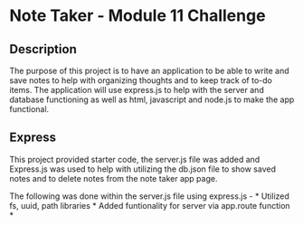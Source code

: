 # Note Taker - Module 11 Challenge

## Description 

The purpose of this project is to have an application to be able to write and save notes to help with organizing thoughts and to keep track of to-do items.  The application will use express.js to help with the server and database functioning as well as html, javascript and node.js to make the app functional.  


## Express

This project provided starter code, the server.js file was added and Express.js was used to help with utilizing the db.json file to show saved notes and to delete notes from the note taker app page.  

The following was done within the server.js file using express.js - 
    * Utilized fs, uuid, path libraries
    * Added funtionality for server via app.route function
    *